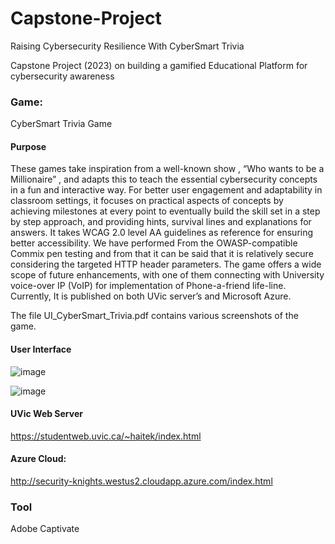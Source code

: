 # Capstone-Project
Raising Cybersecurity Resilience With CyberSmart Trivia

Capstone Project (2023) on building a gamified Educational Platform for cybersecurity awareness 

### Game: 
CyberSmart Trivia Game


#### Purpose 
These games take inspiration from a well-known show , “Who wants to be a Millionaire” , and adapts this to teach the essential cybersecurity concepts in a fun and interactive way.  For better user engagement and adaptability in classroom settings, it focuses on practical aspects of concepts by achieving milestones at every point to eventually build the skill set in a step by step approach, and providing hints, survival lines and explanations for answers. 
It takes WCAG 2.0 level AA guidelines as reference for ensuring better accessibility.  We have performed  From the OWASP-compatible Commix pen testing and from that it can be said that it is relatively secure considering the targeted HTTP header parameters.  The game offers a wide scope of future enhancements, with one of them connecting with University voice-over IP (VoIP) for implementation of Phone-a-friend life-line. Currently,  It is published on  both UVic server’s and Microsoft Azure. 

The file UI_CyberSmart_Trivia.pdf contains various screenshots of the game. 

#### User Interface 
![image](https://github.com/Anuinder/Capstone-Project/assets/15037299/1ae4166f-2cbf-4f18-bc82-8bf866081759)

![image](https://github.com/Anuinder/Capstone-Project/assets/15037299/0e7857cb-a8cb-4549-a7fa-85b24ef372f0)




#### UVic Web Server
https://studentweb.uvic.ca/~haitek/index.html

#### Azure Cloud: 
http://security-knights.westus2.cloudapp.azure.com/index.html


### Tool
Adobe Captivate
